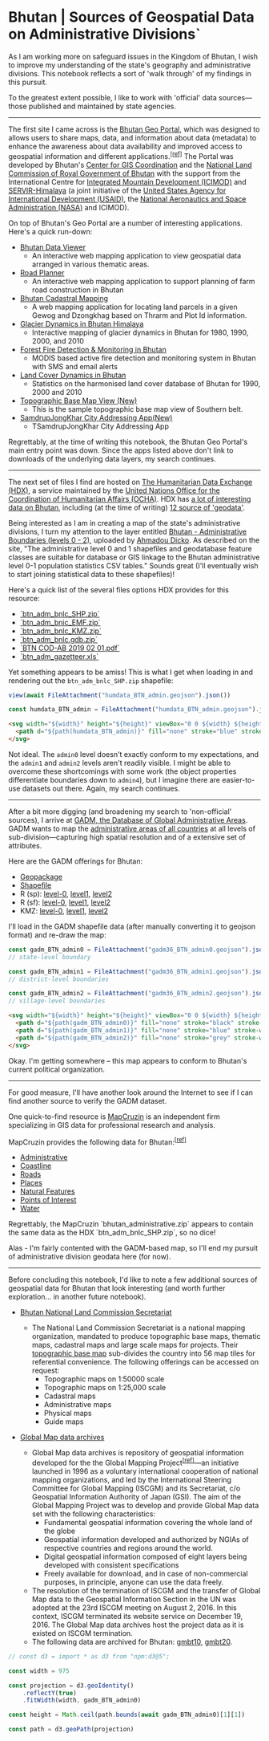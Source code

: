 # Bhutan | Sources of Geospatial Data on Administrative Divisions`

As I am working more on safeguard issues in the Kingdom of Bhutan, I wish to improve my understanding of the state's geography and administrative divisions. This notebook reflects a sort of 'walk through' of my findings in this pursuit.

To the greatest extent possible, I like to work with 'official' data sources&mdash;those published and maintained by state agencies.

---

The first site I came across is the [Bhutan Geo Portal](https://web.archive.org/web/20191101224221/http://geo.gov.bt/), which was designed to allows users to share maps, data, and information about data (metadata) to enhance the awareness about data availability and improved access to geospatial information and different applications.<sup>[[ref]](https://www.nlcs.gov.bt/?page_id=38)</sup> The Portal was developed by Bhutan's [Center for GIS Coordination](https://web.archive.org/web/20180717154132/http://www.nlcs.gov.bt/?page_id=70) and the [National Land Commission of Royal Government of Bhutan](https://www.nlcs.gov.bt/) with the support from the International Centre for [Integrated Mountain Development (ICIMOD)](http://www.icimod.org/) and [SERVIR-Himalaya](https://www.servirglobal.net/Regions/Himalaya) (a joint initiative of the [United States Agency for International Development (USAID)](https://www.usaid.gov/), the [National Aeronautics and Space Administration (NASA)](https://www.nasa.gov/) and ICIMOD).

On top of Bhutan's Geo Portal are a number of interesting applications.  Here's a quick run-down:

* [Bhutan Data Viewer](https://web.archive.org/web/20180305145346/http://geo.gov.bt/Home/ApplicationDetail?appId=6)
    * An interactive web mapping application to view geospatial data arranged in various thematic areas.
* [Road Planner](https://web.archive.org/web/20180911105117/http://geo.gov.bt/Home/ApplicationDetail?appId=4)
    * An interactive web mapping application to support planning of farm road construction in Bhutan
* [Bhutan Cadastral Mapping](https://web.archive.org/web/20180912020231/http://geo.gov.bt/Home/ApplicationDetail?appId=5)
    * A web mapping application for locating land parcels in a given Gewog and Dzongkhag based on Thrarm and Plot Id information.
* [Glacier Dynamics in Bhutan Himalaya](http://geo.gov.bt/Home/ApplicationDetail?appId=2)
    * Interactive mapping of glacier dynamics in Bhutan for 1980, 1990, 2000, and 2010
* [Forest Fire Detection & Monitoring in Bhutan](http://geo.gov.bt/Home/ApplicationDetail?appId=3)
    * MODIS based active fire detection and monitoring system in Bhutan with SMS and email alerts
* [Land Cover Dynamics in Bhutan](http://geo.gov.bt/Home/ApplicationDetail?appId=1)
    * Statistics on the harmonised land cover database of Bhutan for 1990, 2000 and 2010
* [Topographic Base Map View (New)](http://geo.gov.bt/Home/ApplicationDetail?appId=8)
    * This is the sample topographic base map view of Southern belt.
* [SamdrupJongKhar City Addressing App(New)](http://geo.gov.bt/Home/ApplicationDetail?appId=9)
    * TSamdrupJongKhar City Addressing App


Regrettably, at the time of writing this notebook, the Bhutan Geo Portal's main entry point was down. Since the apps listed above don't link to downloads of the underlying data layers, my search continues.

---

The next set of files I find are hosted on [The Humanitarian Data Exchange (HDX)](https://data.humdata.org/), a service maintained by the [United Nations Office for the Coordination of Humanitarian Affairs (OCHA)](https://www.unocha.org/).  HDX has [a lot of interesting data on Bhutan](https://data.humdata.org/group/btn), including (at the time of writing) [12 source of 'geodata'](https://data.humdata.org/group/btn?ext_geodata=1&q=&ext_page_size=25). 

Being interested as I am in creating a map of the state's administrative divisions, I turn my attention to the layer entitled [Bhutan - Administrative Boundaries (levels 0 - 2)](https://data.humdata.org/dataset/bhutan-administrative-boundaries-levels-0-2), uploaded by [Ahmadou Dicko](https://data.humdata.org/user/dickoah). As described on the site, "The administrative level 0 and 1 shapefiles and geodatabase feature classes are suitable for database or GIS linkage to the Bhutan administrative level 0-1 population statistics CSV tables."  Sounds great (I'll eventually wish to start joining statistical data to these shapefiles)!

Here's a quick list of the several files options HDX provides for this resource:

* [\`btn_adm_bnlc_SHP.zip\`](https://data.humdata.org/dataset/cff13277-eac9-49b0-8436-e80f42eb4684/resource/993e195f-3c7c-4472-ad2f-f04245a3537d/download/btn_adm_bnlc_shp.zip)
* [\`btn_adm_bnic_EMF.zip\`](https://data.humdata.org/dataset/cff13277-eac9-49b0-8436-e80f42eb4684/resource/c83c14ed-32a2-44a3-82a9-fe31b7e19a02/download/btn_adm_bnic_emf.zip)
* [\`btn_adm_bnlc_KMZ.zip\`](https://data.humdata.org/dataset/cff13277-eac9-49b0-8436-e80f42eb4684/resource/f93371ea-de16-4b53-ad85-8cfd779aa8fe/download/btn_adm_bnlc_kmz.zip)
* [\`btn_adm_bnlc.gdb.zip\`](https://data.humdata.org/dataset/cff13277-eac9-49b0-8436-e80f42eb4684/resource/2625dea2-787b-4b56-a1ec-d52bb3906b06/download/btn_adm_bnlc.gdb.zip)
* [\`BTN COD-AB 2019 02 01.pdf\`](https://data.humdata.org/dataset/cff13277-eac9-49b0-8436-e80f42eb4684/resource/e048ac82-5233-4693-bbd5-9303cf11d200/download/btn-cod-ab-2019-02-01.pdf)
* [\`btn_adm_gazetteer.xls\`](https://data.humdata.org/dataset/cff13277-eac9-49b0-8436-e80f42eb4684/resource/38d88f26-a81a-49be-aeb1-f2c3e5a4ea60/download/btn_adm_gazetteer.xls)


Yet something appears to be amiss!  This is what I get when loading in and rendering out the `btn_adm_bnlc_SHP.zip` shapefile:

```js
view(await FileAttachment("humdata_BTN_admin.geojson").json())
```

```js
const humdata_BTN_admin = FileAttachment("humdata_BTN_admin.geojson").json()
```

```html
<svg width="${width}" height="${height}" viewBox="0 0 ${width} ${height}" style="display:block;width:70%;height:auto;">
  <path d="${path(humdata_BTN_admin)}" fill="none" stroke="blue" stroke-width="2"></path>
</svg>
```

Not ideal.  The `admin0` level doesn't exactly conform to my expectations, and the `admin1` and `admin2` levels aren't readily visible.  I might be able to overcome these shortcomings with some work (the object properties differentiate boundaries down to  `admin4`), but I imagine there are easier-to-use datasets out there. Again, my search continues.

---

After a bit more digging (and broadening my search to 'non-official' sources), I arrive at [GADM, the Database of Global Administrative Areas](https://gadm.org/)<!--, hosted by the [Center for Spatial Sciences](https://spatial.ucdavis.edu/) at the [University of California, Davis](https://www.ucdavis.edu/)-->. GADM wants to map the [administrative areas of all countries](https://gadm.org/download_country_v3.html) at all levels of sub-division&mdash;capturing high spatial resolution and of a extensive set of attributes.

Here are the GADM offerings for Bhutan:

* [Geopackage](https://biogeo.ucdavis.edu/data/gadm3.6/gpkg/gadm36_BTN_gpkg.zip)
* [Shapefile](https://biogeo.ucdavis.edu/data/gadm3.6/shp/gadm36_BTN_shp.zip)
* R (sp): [level-0](https://biogeo.ucdavis.edu/data/gadm3.6/Rsp/gadm36_BTN_0_sp.rds), [level1](https://biogeo.ucdavis.edu/data/gadm3.6/Rsp/gadm36_BTN_1_sp.rds), [level2](https://biogeo.ucdavis.edu/data/gadm3.6/Rsp/gadm36_BTN_2_sp.rds)
* R (sf): [level-0](https://biogeo.ucdavis.edu/data/gadm3.6/Rsf/gadm36_BTN_0_sf.rds), [level1](https://biogeo.ucdavis.edu/data/gadm3.6/Rsf/gadm36_BTN_1_sf.rds), [level2](https://biogeo.ucdavis.edu/data/gadm3.6/Rsf/gadm36_BTN_2_sf.rds)
* KMZ: [level-0](https://biogeo.ucdavis.edu/data/gadm3.6/kmz/gadm36_BTN_0.kmz), [level1](https://biogeo.ucdavis.edu/data/gadm3.6/kmz/gadm36_BTN_1.kmz), [level2](https://biogeo.ucdavis.edu/data/gadm3.6/kmz/gadm36_BTN_2.kmz)

I'll load in the GADM shapefile data (after manually converting it to geojson format) and re-draw the map:


```js
const gadm_BTN_admin0 = FileAttachment("gadm36_BTN_admin0.geojson").json() 
// state-level boundary
```

```js
const gadm_BTN_admin1 = FileAttachment("gadm36_BTN_admin1.geojson").json() 
// district-level boundaries
```

```js
const gadm_BTN_admin2 = FileAttachment("gadm36_BTN_admin2.geojson").json() 
// village-level boundaries
```

```html
<svg width="${width}" height="${height}" viewBox="0 0 ${width} ${height}" style="display:block;width:70%;height:auto;">
  <path d="${path(gadm_BTN_admin0)}" fill="none" stroke="black" stroke-width="2"></path>
  <path d="${path(gadm_BTN_admin1)}" fill="none" stroke="blue" stroke-width="1.2"></path>
  <path d="${path(gadm_BTN_admin2)}" fill="none" stroke="grey" stroke-width="0.8"></path>
</svg>
```


Okay. I'm getting somewhere &ndash; this map appears to conform to Bhutan's current political organization.

---

For good measure, I'll have another look around the Internet to see if I can find another source to verify the GADM dataset.

One quick-to-find resource is [MapCruzin](https://mapcruzin.com/) is an independent firm specializing in GIS data for professional research and analysis.

MapCruzin provides the following data for Bhutan:<sup>[[ref]](https://mapcruzin.com/free-bhutan-country-city-place-gis-shapefiles.htm)</sup>

* [Administrative](https://mapcruzin.com/bhutan-shapefiles/bhutan_administrative.zip)
* [Coastline](https://mapcruzin.com/bhutan-shapefiles/bhutan_coastline.zip)
* [Roads](https://mapcruzin.com/bhutan-shapefiles/bhutan_highway.zip)
* [Places](https://mapcruzin.com/bhutan-shapefiles/bhutan_location.zip)
* [Natural Features](https://mapcruzin.com/bhutan-shapefiles/bhutan_natural.zip)
* [Points of Interest](https://mapcruzin.com/bhutan-shapefiles/bhutan_poi.zip)
* [Water](https://mapcruzin.com/bhutan-shapefiles/bhutan_water.zip)


Regrettably, the MapCruzin \`bhutan_administrative.zip\` appears to contain the same data as the HDX \`btn_adm_bnlc_SHP.zip\`, so no dice!

Alas - I'm fairly contented with the GADM-based map, so I'll end my pursuit of administrative division geodata here (for now).

---

Before concluding this notebook, I'd like to note a few additional sources of geospatial data for Bhutan that look interesting (and worth further exploration... in another future notebook).


* [Bhutan National Land Commission Secretariat](https://web.archive.org/web/20180715191814/http://www.nlcs.gov.bt/?page_id=203)
    * The National Land Commission Secretariat is a national mapping organization, mandated to produce topographic base maps, thematic maps, cadastral maps and large scale maps for projects. Their [topographic base map](# 'Previously at: https://www.nlcs.gov.bt/topo_map/gsimaps/#9/27.390000/90.400000') sub-divides the country into 56 map tiles for referential convenience. The following offerings can be accessed on request:
        * Topographic maps on 1:50000 scale
        * Topographic maps on 1:25,000 scale
        * Cadastral maps
        * Administrative maps
        * Physical maps
        * Guide maps

* [Global Map data archives](https://globalmaps.github.io/)
    * Global Map data archives is repository of geospatial information developed for the the Global Mapping Project<sup>[[ref]](https://g4aw.spaceoffice.nl/en/projects/international/data-and-services/data/global-mapping-project/)</sup>&mdash;an initiative launched in 1996 as a voluntary international cooperation of national mapping organizations, and led by the International Steering Committee for Global Mapping (ISCGM) and its Secretariat, c/o Geospatial Information Authority of Japan (GSI). The aim of the Global Mapping Project was to develop and provide Global Map data set with the following characteristics:
        * Fundamental geospatial information covering the whole land of the globe
        * Geospatial information developed and authorized by NGIAs of respective countries and regions around the world.
        * Digital geospatial information composed of eight layers being developed with consistent specifications
        * Freely available for download, and in case of non-commercial purposes, in principle, anyone can use the data freely.
    * The resolution of the termination of ISCGM and the transfer of Global Map data to the Geospatial Information Section in the UN was adopted at the 23rd ISCGM meeting on August 2, 2016. In this context, ISCGM terminated its website service on December 19, 2016. The Global Map data archives host the project data as it is existed on ISCGM termination.
    * The following data are archived for Bhutan: [gmbt10](https://github.com/globalmaps/gmbt10), [gmbt20](https://github.com/globalmaps/gmbt20).


<!-- ### Appendix -->


<!-- #### JavaScript Visualization Code -->


```js
// const d3 = import * as d3 from "npm:d3@5";
```

```js
const width = 975
```

```js
const projection = d3.geoIdentity()
    .reflectY(true)
    .fitWidth(width, gadm_BTN_admin0)
```

```js
const height = Math.ceil(path.bounds(await gadm_BTN_admin0)[1][1])
```

```js
const path = d3.geoPath(projection)
```

